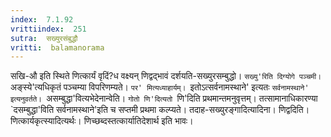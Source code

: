 ```yaml
---
index:  7.1.92
vrittiindex:  251
sutra:  सख्युरसंबुद्धौ
vritti:  balamanorama 
---
```


सखि-औ इति स्थिते णित्कार्यं वृदिं?ध वक्ष्यन् णिद्वद्भावं दर्शयति-सख्युरसम्बुद्धो। `सख्यु'रिति दिग्योगे पञ्चमी। `अङ्स्ये'त्यधिकृतं पञ्चम्या विपरिणम्यते। `पर' मित्यध्याहार्यम्। `इतोऽत्सर्वनामस्थाने' इत्यतः `सर्वनामस्थाने' इत्यनुवर्तते। `असम्बुद्धा'वित्यभेदेनान्वेति। `गोतो णि'दित्यतो `णि'दिति प्रथमान्तमनुवृत्तम्। तत्सामानाधिकारण्या `दसम्बुद्धा'विति सर्वनामस्थाने'इति च सप्तमी प्रथमा कल्प्यते। तदाह-सख्युरङ्गादित्यादिना। णिद्वदिति। णित्कार्यकृत्स्यादित्यर्थः। णिच्छब्दस्तत्कार्यातिदेशार्थ इति भावः।

